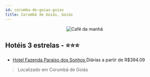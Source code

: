 ```yaml
---
id: corumba-de-goias-goias
title: Corumbá de Goiás, Goiás
---
```


<center><img src="https://static.hotelurbano.com/reservas/prod0/5/5146/557c4160f0c07_0001.jpg" alt="Café da manhã" /></center>


## Hotéis 3 estrelas - ⭐️⭐️⭐️

-    [Hotel Fazenda Paraíso dos Sonhos ](https://www.hurb.com/hoteis/corumba-de-goias/hotel-fazenda-paraiso-dos-sonhos-5146?cmp=18055) Diárias a partir de R$394.09
   > Localizado em Corumbá de Goiás
